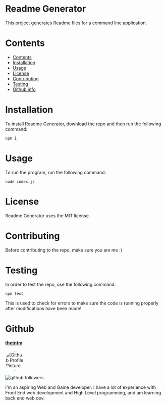 # Readme Generator

  This project generates Readme files for a command line application.
  
  # Contents
  
  * [Contents](#Contents)
  * [Installation](#Installation)
  * [Usage](#Usage)
  * [License](#License)
  * [Contributing](#Contributing)
  * [Testing](#Testing)
  * [Github info](#Github)
  
  # Installation
  To install Readme Generator, download the repo and then run the following command:
  
  ```npm i```
  
  # Usage
  To run the program, run the following command:
  
  ```node index.js```
  
  # License
  Readme Generator uses the MIT license.
  
  # Contributing
  
  Before contributing to the repo, make sure you are me :)
  
  # Testing
  
  In order to test the repo, use the following command:
  
  ```npm test```
  
  This is used to check for errors to make sure the code is running properly after modifications have been made!
  
  # Github
  #### [thetntm](https://github.com/thetntm)
  <img src="https://avatars1.githubusercontent.com/u/12042483?v=4" alt="Github Profile Picture" width="60" style="border-radius:50px"/>
  
  ![github followers](https://img.shields.io/github/followers/thetntm?style=social)
  
  I'm an aspiring Web and Game developer. I have a lot of experience with Front End web development and High Level programming, and am learning back end web dev.
  
  